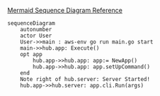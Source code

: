 [Mermaid Sequence Diagram Reference](https://mermaid-js.github.io/mermaid/#/sequenceDiagram)

```mermaid
sequenceDiagram
    autonumber
    actor User
    User->>main : aws-env go run main.go start 
    main->>hub.app: Execute()
    opt app
        hub.app->>hub.app: app:= NewApp()
        hub.app->>hub.app: app.setUpCommand()
    end
    Note right of hub.server: Server Started!
    hub.app->>hub.server: app.cli.Run(args)   
```